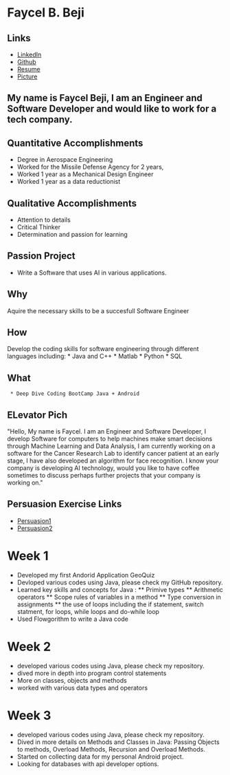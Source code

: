# Faycel B. Beji

## Links

* [LinkedIn](https://www.linkedin.com/in/faycel-beji-22b35166/)
* [Github](https://github.com/fbeji)
* [Resume](https://github.com/fbeji/fbeji.github.io/blob/master/Resume_2018GRADU.pdf)
* [Picture](https://github.com/fbeji/fbeji.github.io/issues/1)


## My name is Faycel Beji, I am an Engineer and Software Developer and would like to work for a tech company. 

## Quantitative Accomplishments
* Degree in Aerospace Engineering
* Worked for the Missile Defense Agency for 2 years, 
* Worked 1 year as a Mechanical Design Engineer
* Worked 1 year as a data reductionist


## Qualitative Accomplishments
* Attention to details 
* Critical Thinker
* Determination and passion for learning


## Passion Project
* Write a Software that uses AI in various applications.


## Why
Aquire the necessary skills to be a succesfull Software Engineer

## How
Develop the coding skills for software engineering through different languages including:
     * Java and C++
     * Matlab
     * Python
     * SQL
## What
     * Deep Dive Coding BootCamp Java + Android 
     
## ELevator Pich

"Hello, My name is Faycel. I am an Engineer and Software Developer, I develop Software for computers to help machines make smart decisions through Machine Learning and Data Analysis, I am currently working on a software for the Cancer Research Lab to identify cancer patient at an early stage, I have also developed an algorithm for face recognition. I know your company is developing AI technology, would you like to have coffee sometimes to discuss perhaps further projects that your company is working on." 

## Persuasion Exercise Links

* [Persuasion1](https://github.com/fbeji/fbeji.github.io/issues/2)
* [Persuasion2](https://github.com/fbeji/fbeji.github.io/issues/3)




# Week 1

 * Developed my first Andorid Application GeoQuiz
 * Devloped various codes using Java, please check my GitHub repository.
 * Learned key skills and concepts for Java : 
 ** Primive types
 ** Arithmetic operators
 ** Scope rules of variables in a method
 ** Type conversion in assignments
 ** the use of loops including the if statement, switch statment, for loops, while loops and do-while loop
 * Used Flowgorithm to write a Java code
 
# Week 2 

* developed various codes using Java, please check my repository.
* dived more in depth into program control statements
* More on classes, objects and methods
* worked with various data types and operators

# Week 3

* developed various codes using Java, please check my repository.
* Dived in more details on Methods and Classes in Java: Passing Objects to methods, Overload Methods, Recursion and Overload Methods.
* Started on collecting data for my personal Android project.
* Looking for databases with api developer options.



